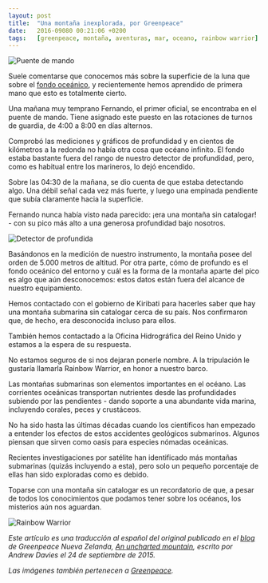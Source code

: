 ```yaml
---
layout: post
title:  "Una montaña inexplorada, por Greenpeace"
date:   2016-09080 00:21:06 +0200
tags:	[greenpeace, montaña, aventuras, mar, oceano, rainbow warrior]
---
```


![Puente de mando][pic1]

<!---
 This is a translation to Spanish of the original blogpost by Greenpeace
 New Zealand titled "An uncharted mountain", written by Andrew Davies.
 Images also belong to them.
 See:
 http://www.greenpeace.org/new-zealand/en/blog/an-uncharted-mountain/blog/54196/
--->

Suele comentarse que conocemos más sobre la superficie de la luna que sobre
el [fondo oceánico][ocean_floor], y recientemente hemos aprendido de primera
mano que esto es totalmente cierto.

Una mañana muy temprano Fernando, el primer oficial, se encontraba en el
puente de mando.
Tiene asignado este puesto en las rotaciones de turnos de guardia,
de 4:00 a 8:00 en días alternos.

Comprobó las mediciones y gráficos de profundidad y en cientos de kilómetros
a la redonda no había otra cosa que océano infinito.
El fondo estaba bastante fuera del rango de nuestro detector de profundidad,
pero, como es habitual entre los marineros, lo dejó encendido.

Sobre las 04:30 de la mañana, se dio cuenta de que estaba detectando algo.
Una débil señal cada vez más fuerte, y luego una empinada pendiente
que subía claramente hacia la superficie.

Fernando nunca había visto nada parecido: ¡era una montaña sin catalogar! - con
su pico más alto a una generosa profundidad bajo nosotros.

![Detector de profundida][pic2]

Basándonos en la medición de nuestro instrumento, la montaña posee del orden
de 5.000 metros de altitud.
Por otra parte, cómo de profundo es el fondo oceánico del entorno y cuál es
la forma de la montaña aparte del pico es algo que aún desconocemos: estos
datos están fuera del alcance de nuestro equipamiento.

Hemos contactado con el gobierno de Kiribati para hacerles saber que hay una
montaña submarina sin catalogar cerca de su país. Nos confirmaron que, de
hecho, era desconocida incluso para ellos.

También hemos contactado a la Oficina Hidrográfica del Reino Unido y
estamos a la espera de su respuesta.

No estamos seguros de si nos dejaran ponerle nombre. A la tripulación le
gustaría llamarla Rainbow Warrior, en honor a nuestro barco.

Las montañas submarinas son elementos importantes en el océano. Las corrientes
oceánicas transportan nutrientes desde las profundidades subiendo por las
pendientes - dando soporte a una abundante vida marina, incluyendo corales,
peces y crustáceos.

No ha sido hasta las últimas décadas cuando los científicos han empezado a
entender los efectos de estos accidentes geológicos submarinos. Algunos piensan
que sirven como oasis para especies nómadas oceánicas.

Recientes investigaciones por satélite han identificado más montañas
submarinas (quizás incluyendo a esta), pero solo un pequeño porcentaje
de ellas han sido exploradas como es debido.

Toparse con una montaña sin catalogar es un recordatorio de que, a pesar de
todos los conocimientos que podamos tener sobre los océanos, los misterios
aún nos aguardan.

![Rainbow Warrior][pic3]

_Este artículo es una traducción al español del original publicado en el
[blog][greenpeace_nz] de Greenpeace Nueva Zelanda,
[An uncharted mountain][greenpeace_original], escrito por Andrew Davies el
24 de septiembre de 2015._

_Las imágenes también pertenecen a [Greenpeace][greenpeace.org]._

[pic1]:			{{site.url}}/assets/uncharted-mountain1.jpg
[pic2]:			{{site.url}}/assets/uncharted-mountain2.jpg
[pic3]:			{{site.url}}/assets/uncharted-mountain3.jpg
[ocean_floor]:		http://www.scientificamerican.com/article/just-how-little-do-we-know-about-the-ocean-floor/
[greenpeace_nz]:	http://www.greenpeace.org/new-zealand/en/blog/
[greenpeace_original]:	http://www.greenpeace.org/new-zealand/en/blog/an-uncharted-mountain/blog/54196/
[greenpeace.org]:	http://www.greenpeace.org/
